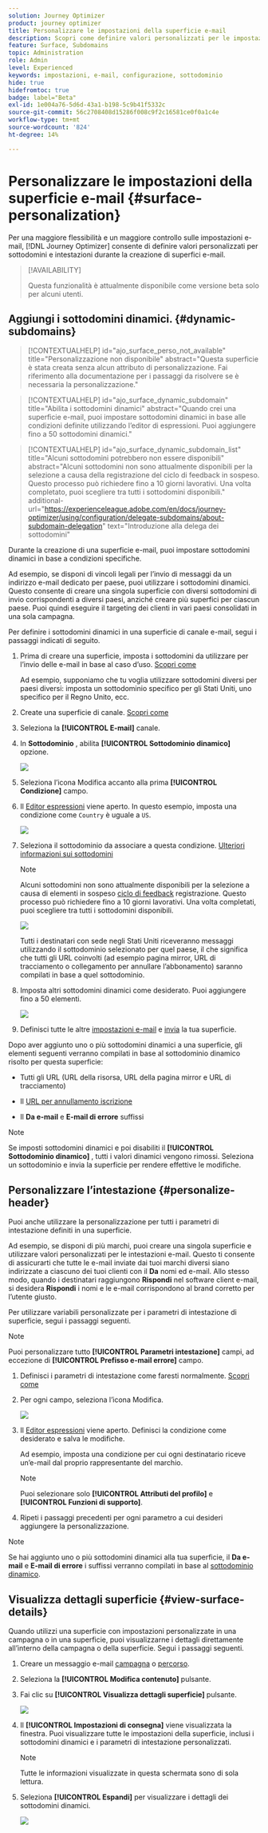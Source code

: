 ```yaml
---
solution: Journey Optimizer
product: journey optimizer
title: Personalizzare le impostazioni della superficie e-mail
description: Scopri come definire valori personalizzati per le impostazioni a livello di superficie del canale e-mail
feature: Surface, Subdomains
topic: Administration
role: Admin
level: Experienced
keywords: impostazioni, e-mail, configurazione, sottodominio
hide: true
hidefromtoc: true
badge: label="Beta"
exl-id: 1e004a76-5d6d-43a1-b198-5c9b41f5332c
source-git-commit: 56c2708408d15286f008c9f2c16581ce0f0a1c4e
workflow-type: tm+mt
source-wordcount: '824'
ht-degree: 14%

---
```


# Personalizzare le impostazioni della superficie e-mail {#surface-personalization}

Per una maggiore flessibilità e un maggiore controllo sulle impostazioni e-mail, [!DNL Journey Optimizer] consente di definire valori personalizzati per sottodomini e intestazioni<!--and URL tracking parameters--> durante la creazione di superfici e-mail.

>[!AVAILABILITY]
>
>Questa funzionalità è attualmente disponibile come versione beta solo per alcuni utenti. <!--To join the beta program, contact Adobe Customer Care.-->

## Aggiungi i sottodomini dinamici. {#dynamic-subdomains}

>[!CONTEXTUALHELP]
>id="ajo_surface_perso_not_available"
>title="Personalizzazione non disponibile"
>abstract="Questa superficie è stata creata senza alcun attributo di personalizzazione. Fai riferimento alla documentazione per i passaggi da risolvere se è necessaria la personalizzazione."

>[!CONTEXTUALHELP]
>id="ajo_surface_dynamic_subdomain"
>title="Abilita i sottodomini dinamici"
>abstract="Quando crei una superficie e-mail, puoi impostare sottodomini dinamici in base alle condizioni definite utilizzando l’editor di espressioni. Puoi aggiungere fino a 50 sottodomini dinamici."

>[!CONTEXTUALHELP]
>id="ajo_surface_dynamic_subdomain_list"
>title="Alcuni sottodomini potrebbero non essere disponibili"
>abstract="Alcuni sottodomini non sono attualmente disponibili per la selezione a causa della registrazione del ciclo di feedback in sospeso. Questo processo può richiedere fino a 10 giorni lavorativi. Una volta completato, puoi scegliere tra tutti i sottodomini disponibili."
>additional-url="https://experienceleague.adobe.com/en/docs/journey-optimizer/using/configuration/delegate-subdomains/about-subdomain-delegation" text="Introduzione alla delega dei sottodomini"

Durante la creazione di una superficie e-mail, puoi impostare sottodomini dinamici in base a condizioni specifiche.

Ad esempio, se disponi di vincoli legali per l’invio di messaggi da un indirizzo e-mail dedicato per paese, puoi utilizzare i sottodomini dinamici. Questo consente di creare una singola superficie con diversi sottodomini di invio corrispondenti a diversi paesi, anziché creare più superfici per ciascun paese. Puoi quindi eseguire il targeting dei clienti in vari paesi consolidati in una sola campagna.

Per definire i sottodomini dinamici in una superficie di canale e-mail, segui i passaggi indicati di seguito.

1. Prima di creare una superficie, imposta i sottodomini da utilizzare per l’invio delle e-mail in base al caso d’uso. [Scopri come](../configuration/about-subdomain-delegation.md)

   Ad esempio, supponiamo che tu voglia utilizzare sottodomini diversi per paesi diversi: imposta un sottodominio specifico per gli Stati Uniti, uno specifico per il Regno Unito, ecc.

1. Create una superficie di canale. [Scopri come](../configuration/channel-surfaces.md)

1. Seleziona la **[!UICONTROL E-mail]** canale.

1. In **Sottodominio** , abilita **[!UICONTROL Sottodominio dinamico]** opzione.

   ![](assets/surface-email-dynamic-subdomain.png)

1. Seleziona l’icona Modifica accanto alla prima **[!UICONTROL Condizione]** campo.

1. Il [Editor espressioni](../personalization/personalization-build-expressions.md) viene aperto. In questo esempio, imposta una condizione come `Country` è uguale a `US`.

   ![](assets/surface-email-edit-condition.png)

1. Seleziona il sottodominio da associare a questa condizione. [Ulteriori informazioni sui sottodomini](../configuration/about-subdomain-delegation.md)

   >[!NOTE]
   >
   >Alcuni sottodomini non sono attualmente disponibili per la selezione a causa di elementi in sospeso [ciclo di feedback](../reports/deliverability.md#feedback-loops) registrazione. Questo processo può richiedere fino a 10 giorni lavorativi. Una volta completati, puoi scegliere tra tutti i sottodomini disponibili. <!--where FL registration happens? is it when delegating a subdomain and you're awaiting from subdomain validation? or is it on ISP side only?-->

   ![](assets/surface-email-select-subdomain.png)

   Tutti i destinatari con sede negli Stati Uniti riceveranno messaggi utilizzando il sottodominio selezionato per quel paese, il che significa che tutti gli URL coinvolti (ad esempio pagina mirror, URL di tracciamento o collegamento per annullare l’abbonamento) saranno compilati in base a quel sottodominio.

1. Imposta altri sottodomini dinamici come desiderato. Puoi aggiungere fino a 50 elementi.

   ![](assets/surface-email-add-dynamic-subdomain.png)

   <!--Select the [IP pool](../configuration/ip-pools.md) to associate with the surface. [Learn more](email-settings.md#subdomains-and-ip-pools)-->

1. Definisci tutte le altre [impostazioni e-mail](email-settings.md) e [invia](../configuration/channel-surfaces.md#create-channel-surface) la tua superficie.

Dopo aver aggiunto uno o più sottodomini dinamici a una superficie, gli elementi seguenti verranno compilati in base al sottodominio dinamico risolto per questa superficie:

* Tutti gli URL (URL della risorsa, URL della pagina mirror e URL di tracciamento)

* Il [URL per annullamento iscrizione](email-settings.md#list-unsubscribe)

* Il **Da e-mail** e **E-mail di errore** suffissi

>[!NOTE]
>
>Se imposti sottodomini dinamici e poi disabiliti il **[!UICONTROL Sottodominio dinamico]** , tutti i valori dinamici vengono rimossi. Seleziona un sottodominio e invia la superficie per rendere effettive le modifiche.

## Personalizzare l’intestazione {#personalize-header}

Puoi anche utilizzare la personalizzazione per tutti i parametri di intestazione definiti in una superficie.

Ad esempio, se disponi di più marchi, puoi creare una singola superficie e utilizzare valori personalizzati per le intestazioni e-mail. Questo ti consente di assicurarti che tutte le e-mail inviate dai tuoi marchi diversi siano indirizzate a ciascuno dei tuoi clienti con il **Da** nomi ed e-mail. Allo stesso modo, quando i destinatari raggiungono **Rispondi** nel software client e-mail, si desidera **Rispondi** i nomi e le e-mail corrispondono al brand corretto per l’utente giusto.

Per utilizzare variabili personalizzate per i parametri di intestazione di superficie, segui i passaggi seguenti.

>[!NOTE]
>
>Puoi personalizzare tutto **[!UICONTROL Parametri intestazione]** campi, ad eccezione di **[!UICONTROL Prefisso e-mail errore]** campo.


1. Definisci i parametri di intestazione come faresti normalmente. [Scopri come](email-settings.md#email-header)

1. Per ogni campo, seleziona l’icona Modifica.

   ![](assets/surface-email-personalize-header.png)

1. Il [Editor espressioni](../personalization/personalization-build-expressions.md) viene aperto. Definisci la condizione come desiderato e salva le modifiche.

   Ad esempio, imposta una condizione per cui ogni destinatario riceve un’e-mail dal proprio rappresentante del marchio.

   >[!NOTE]
   >
   >Puoi selezionare solo **[!UICONTROL Attributi del profilo]** e **[!UICONTROL Funzioni di supporto]**.

1. Ripeti i passaggi precedenti per ogni parametro a cui desideri aggiungere la personalizzazione.

>[!NOTE]
>
>Se hai aggiunto uno o più sottodomini dinamici alla tua superficie, il **Da e-mail** e **E-mail di errore** i suffissi verranno compilati in base al [sottodominio dinamico](#dynamic-subdomains).

<!--
## Use personalized URL tracking {#personalize-url-tracking}

To use personalized URL tracking prameters, follow the steps below.

1. Select the profile attribute of your choice from the expression editor.

1. Repeat the steps above for each tracking parameter you want to personalize.

Now when the email is sent out, this parameter will be automatically appended to the end of the URL. You can then capture this parameter in web analytics tools or in performance reports.
-->

## Visualizza dettagli superficie {#view-surface-details}

Quando utilizzi una superficie con impostazioni personalizzate in una campagna o in una superficie, puoi visualizzarne i dettagli direttamente all’interno della campagna o della superficie. Segui i passaggi seguenti.

1. Creare un messaggio e-mail [campagna](../campaigns/create-campaign.md) o [percorso](../building-journeys/journey-gs.md).

1. Seleziona la **[!UICONTROL Modifica contenuto]** pulsante.

1. Fai clic su **[!UICONTROL Visualizza dettagli superficie]** pulsante.

   ![](assets/campaign-view-surface-details.png)

1. Il **[!UICONTROL Impostazioni di consegna]** viene visualizzata la finestra. Puoi visualizzare tutte le impostazioni della superficie, inclusi i sottodomini dinamici e i parametri di intestazione personalizzati.

   >[!NOTE]
   >
   >Tutte le informazioni visualizzate in questa schermata sono di sola lettura.

1. Seleziona **[!UICONTROL Espandi]** per visualizzare i dettagli dei sottodomini dinamici.

   ![](assets/campaign-delivery-settings-subdomain-expand.png)
